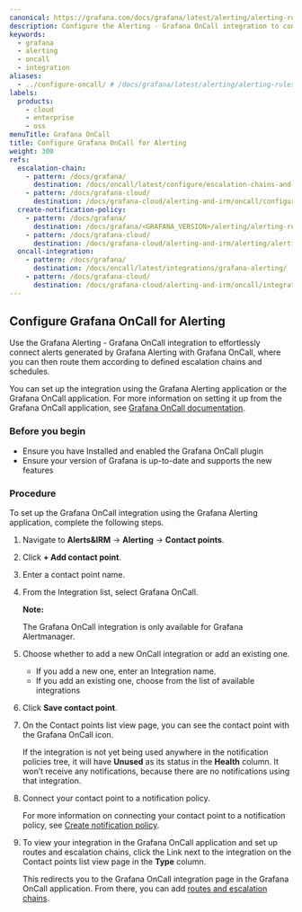 ```yaml
---
canonical: https://grafana.com/docs/grafana/latest/alerting/alerting-rules/manage-contact-points/integrations/configure-oncall/
description: Configure the Alerting - Grafana OnCall integration to connect alerts generated by Grafana Alerting with Grafana OnCall
keywords:
  - grafana
  - alerting
  - oncall
  - integration
aliases:
  - ../configure-oncall/ # /docs/grafana/latest/alerting/alerting-rules/manage-contact-points/configure-oncall/
labels:
  products:
    - cloud
    - enterprise
    - oss
menuTitle: Grafana OnCall
title: Configure Grafana OnCall for Alerting
weight: 300
refs:
  escalation-chain:
    - pattern: /docs/grafana/
      destination: /docs/oncall/latest/configure/escalation-chains-and-routes/
    - pattern: /docs/grafana-cloud/
      destination: /docs/grafana-cloud/alerting-and-irm/oncall/configure/escalation-chains-and-routes/
  create-notification-policy:
    - pattern: /docs/grafana/
      destination: /docs/grafana/<GRAFANA_VERSION>/alerting/alerting-rules/create-notification-policy/
    - pattern: /docs/grafana-cloud/
      destination: /docs/grafana-cloud/alerting-and-irm/alerting/alerting-rules/create-notification-policy/
  oncall-integration:
    - pattern: /docs/grafana/
      destination: /docs/oncall/latest/integrations/grafana-alerting/
    - pattern: /docs/grafana-cloud/
      destination: /docs/grafana-cloud/alerting-and-irm/oncall/integrations/grafana-alerting/
---
```


## Configure Grafana OnCall for Alerting

Use the Grafana Alerting - Grafana OnCall integration to effortlessly connect alerts generated by Grafana Alerting with Grafana OnCall, where you can then route them according to defined escalation chains and schedules.

You can set up the integration using the Grafana Alerting application or the Grafana OnCall application. For more information on setting it up from the Grafana OnCall application, see [Grafana OnCall documentation](ref:oncall-integration).

### Before you begin

- Ensure you have Installed and enabled the Grafana OnCall plugin
- Ensure your version of Grafana is up-to-date and supports the new features

### Procedure

To set up the Grafana OnCall integration using the Grafana Alerting application, complete the following steps.

1. Navigate to **Alerts&IRM** -> **Alerting** -> **Contact points**.
1. Click **+ Add contact point**.
1. Enter a contact point name.
1. From the Integration list, select Grafana OnCall.

   **Note:**

   The Grafana OnCall integration is only available for Grafana Alertmanager.

1. Choose whether to add a new OnCall integration or add an existing one.

   - If you add a new one, enter an Integration name.
   - If you add an existing one, choose from the list of available integrations

1. Click **Save contact point**.

1. On the Contact points list view page, you can see the contact point with the Grafana OnCall icon.

   If the integration is not yet being used anywhere in the notification policies tree, it will have **Unused** as its status in the **Health** column. It won’t receive any notifications, because there are no notifications using that integration.

1. Connect your contact point to a notification policy.

   For more information on connecting your contact point to a notification policy, see
   [Create notification policy](ref:create-notification-policy).

1. To view your integration in the Grafana OnCall application and set up routes and escalation chains, click the Link next to the integration on the Contact points list view page in the **Type** column.

   This redirects you to the Grafana OnCall integration page in the Grafana OnCall application. From there, you can add [routes and escalation chains](ref:escalation-chain).
